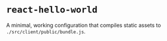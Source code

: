 # `react-hello-world`

A minimal, working configuration that compiles static assets to `./src/client/public/bundle.js`.